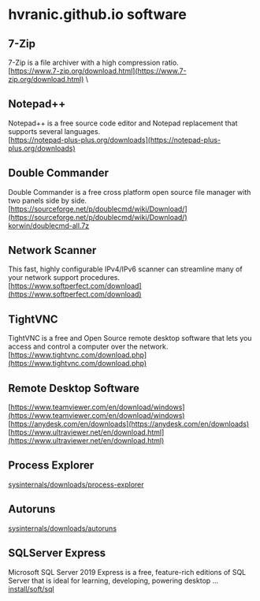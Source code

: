 # hvranic.github.io software

## 7-Zip
7-Zip is a file archiver with a high compression ratio. \
[https://www.7-zip.org/download.html](https://www.7-zip.org/download.html) \

## Notepad++
Notepad++ is a free source code editor and Notepad replacement that supports several languages. \
[https://notepad-plus-plus.org/downloads](https://notepad-plus-plus.org/downloads)

## Double Commander
Double Commander is a free cross platform open source file manager with two panels side by side. \
[https://sourceforge.net/p/doublecmd/wiki/Download/](https://sourceforge.net/p/doublecmd/wiki/Download/) \
[korwin/doublecmd-all.7z](http://perserver.mine.nu:4885/install/korwin/doublecmd-all.7z)

## Network Scanner
This fast, highly configurable IPv4/IPv6 scanner can streamline many of your network support procedures. \
[https://www.softperfect.com/download](https://www.softperfect.com/download)

## TightVNC
TightVNC is a free and Open Source remote desktop software that lets you access and control a computer over the network. \
[https://www.tightvnc.com/download.php](https://www.tightvnc.com/download.php)

## Remote Desktop Software
[https://www.teamviewer.com/en/download/windows](https://www.teamviewer.com/en/download/windows) \
[https://anydesk.com/en/downloads](https://anydesk.com/en/downloads) \
[https://www.ultraviewer.net/en/download.html](https://www.ultraviewer.net/en/download.html)

## Process Explorer 
[sysinternals/downloads/process-explorer](https://learn.microsoft.com/en-us/sysinternals/downloads/process-explorer)

## Autoruns
[sysinternals/downloads/autoruns](https://learn.microsoft.com/en-us/sysinternals/downloads/autoruns)

## SQLServer Express
Microsoft SQL Server 2019 Express is a free, feature-rich editions of SQL Server that is ideal for learning, developing, powering desktop ... \
[install/soft/sql](http://perserver.mine.nu:4885/install/soft/sql)
